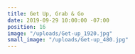 ```yaml
---
title: Get Up, Grab & Go
date: 2019-09-29 10:00:00 -07:00
position: 16
image: "/uploads/Get-up_1920.jpg"
small_image: "/uploads/Get-up_480.jpg"
---
```


